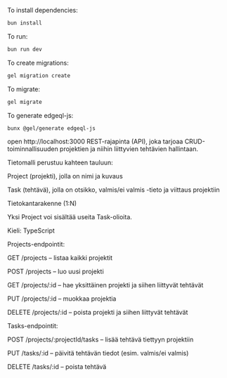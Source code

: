 To install dependencies:
```sh
bun install
```

To run:
```sh
bun run dev
```

To create migrations: 
```sh
gel migration create
```

To migrate: 
```sh
gel migrate
```

To generate edgeql-js: 
```sh
bunx @gel/generate edgeql-js
```


open http://localhost:3000
REST-rajapinta (API), joka tarjoaa CRUD-toiminnallisuuden projektien ja niihin liittyvien tehtävien hallintaan. 

Tietomalli perustuu kahteen tauluun: 

Project (projekti), jolla on nimi ja kuvaus 

Task (tehtävä), jolla on otsikko, valmis/ei valmis -tieto ja viittaus projektiin 

Tietokantarakenne (1:N) 

Yksi Project voi sisältää useita Task-olioita. 

Kieli: TypeScript 

Projects-endpointit: 

GET /projects – listaa kaikki projektit 

POST /projects – luo uusi projekti 

GET /projects/:id – hae yksittäinen projekti ja siihen liittyvät tehtävät 

PUT /projects/:id – muokkaa projektia 

DELETE /projects/:id – poista projekti ja siihen liittyvät tehtävät 

Tasks-endpointit: 

POST /projects/:projectId/tasks – lisää tehtävä tiettyyn projektiin 

PUT /tasks/:id – päivitä tehtävän tiedot (esim. valmis/ei valmis) 

DELETE /tasks/:id – poista tehtävä 
